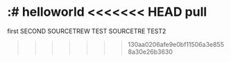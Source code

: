 :# helloworld
<<<<<<< HEAD
pull
=======
first
SECOND
SOURCETREW TEST
SOURCETRE TEST2
>>>>>>> 130aa0206afe9e0bf11506a3e8558a30e26b3630
